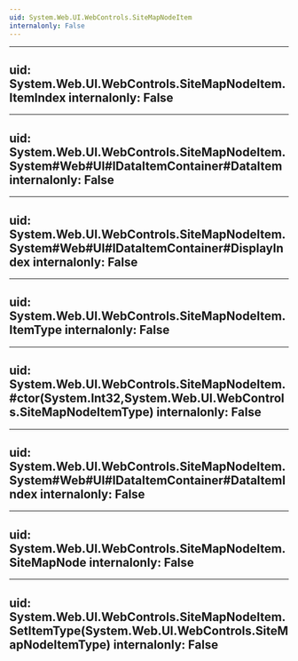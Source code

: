 ```yaml
---
uid: System.Web.UI.WebControls.SiteMapNodeItem
internalonly: False
---
```


---
uid: System.Web.UI.WebControls.SiteMapNodeItem.ItemIndex
internalonly: False
---

---
uid: System.Web.UI.WebControls.SiteMapNodeItem.System#Web#UI#IDataItemContainer#DataItem
internalonly: False
---

---
uid: System.Web.UI.WebControls.SiteMapNodeItem.System#Web#UI#IDataItemContainer#DisplayIndex
internalonly: False
---

---
uid: System.Web.UI.WebControls.SiteMapNodeItem.ItemType
internalonly: False
---

---
uid: System.Web.UI.WebControls.SiteMapNodeItem.#ctor(System.Int32,System.Web.UI.WebControls.SiteMapNodeItemType)
internalonly: False
---

---
uid: System.Web.UI.WebControls.SiteMapNodeItem.System#Web#UI#IDataItemContainer#DataItemIndex
internalonly: False
---

---
uid: System.Web.UI.WebControls.SiteMapNodeItem.SiteMapNode
internalonly: False
---

---
uid: System.Web.UI.WebControls.SiteMapNodeItem.SetItemType(System.Web.UI.WebControls.SiteMapNodeItemType)
internalonly: False
---
